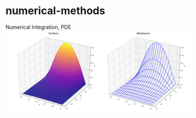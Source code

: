 # numerical-methods
Numerical Integration, PDE
![alt text](https://github.com/gvbazhenov/numerical-methods/blob/main/heat_equation.png)
